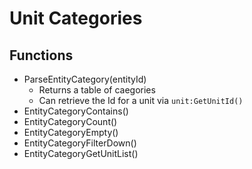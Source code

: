 # Unit Categories

## Functions

* ParseEntityCategory(entityId)
  * Returns a table of caegories
  * Can retrieve the Id for a unit via `unit:GetUnitId()`
* EntityCategoryContains()
* EntityCategoryCount()
* EntityCategoryEmpty()
* EntityCategoryFilterDown()
* EntityCategoryGetUnitList()
